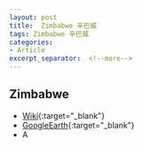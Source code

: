 ```yaml
---
layout: post
title:  Zimbabwe 辛巴威
tags: Zimbabwe 辛巴威 
categories:
- Article
excerpt_separator:  <!--more-->
---
```

## Zimbabwe 
- [Wiki](https://zh.wikipedia.org/w/index.php?search=Zimbabwe "Wiki"){:target="_blank"} 
- [GoogleEarth](https://earth.google.com/web/search/Zimbabwe "GoogleEarth"){:target="_blank"} 
- A 

